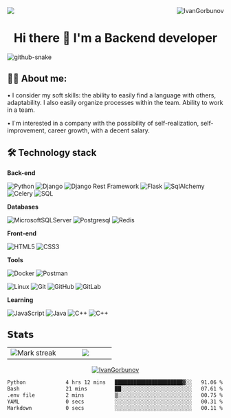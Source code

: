 <img align ="right" src="https://komarev.com/ghpvc/?username=IvanGorbunov&label=Profile%20views&color=0e75b6&style=flat" alt="IvanGorbunov">

<!--horizontal divider(gradiant)-->
<img src="https://user-images.githubusercontent.com/73097560/115834477-dbab4500-a447-11eb-908a-139a6edaec5c.gif">

<h1 align="center"> Hi there 👋 I'm a Backend developer</h1>

<!--- snake -->
<!--- <div align="center">
  <img  src="https://github.com/1999AZZAR/1999AZZAR/blob/main/resources/img/grid-snake.svg"
       alt="snake" /></a>
</div> -->
<picture>
  <source media="(prefers-color-scheme: dark)" srcset="github-contribution-grid-snake-dark.svg" />
  <source media="(prefers-color-scheme: light)" srcset="github-contribution-grid-snake.svg" />
  <img alt="github-snake" src="github-snake.svg" />
</picture>

</br>

<!--Intro start-->
## :man_technologist: About me:

• I consider my soft skills: the ability to easily find a language with others, adaptability. I also easily organize processes within the team. Ability to work in a team.

• I`m interested in a company with the possibility of self-realization, self-improvement, career growth, with a decent salary.
<!--Intro end-->

## :hammer_and_wrench: Technology stack

**Back-end**

![Python](https://img.shields.io/badge/-Python-black?style=flat-square&logo=Python) ![Django](https://img.shields.io/badge/-Django-0aad48?style=flat-square&logo=Django) ![Django Rest Framework](https://img.shields.io/badge/DRF-red?style=flat-square&logo=Django) ![Flask](https://img.shields.io/badge/-Flask-%232c3e50?style=flat-square&logo=Flask) ![SqlAlchemy](https://img.shields.io/badge/-SqlAlchemy-FCA121?style=flat-square&logo=SqlAlchemy) ![Celery](https://img.shields.io/badge/-Celery-%2300C7B7?style=flat-square&logo=Celery) ![SQL](https://img.shields.io/badge/-SQL-%46a2f1?style=flat-square&logo=sql)

**Databases**

![MicrosoftSQLServer](https://img.shields.io/badge/-Microsoft_SQL_Server-CC2927?style=flat-square&logo=microsoft-sql-server&logoColor=white) ![Postgresql](https://img.shields.io/badge/-Postgresql-%232c3e50?style=flat-square&logo=Postgresql) ![Redis](https://img.shields.io/badge/-Redis-FCA121?style=flat-square&logo=Redis)

**Front-end**

![HTML5](https://img.shields.io/badge/-HTML5-%23E44D27?style=flat-square&logo=html5&logoColor=ffffff) ![CSS3](https://img.shields.io/badge/-CSS3-%231572B6?style=flat-square&logo=css3)

**Tools**

![Docker](https://img.shields.io/badge/-Docker-46a2f1?style=flat-square&logo=docker&logoColor=white) ![Postman](https://img.shields.io/badge/Postman-FCA121?style=flat-square&logo=postman)

![Linux](https://img.shields.io/badge/Linux-FCC624?style=flat-square&logo=linux&logoColor=black) ![Git](https://img.shields.io/badge/-Git-black?style=flat-square&logo=git) ![GitHub](https://img.shields.io/badge/-GitHub-181717?style=flat-square&logo=github) ![GitLab](https://img.shields.io/badge/-GitLab-FCA121?style=flat-square&logo=gitlab)

**Learning**

![JavaScript](https://img.shields.io/badge/-JavaScript-%23F7DF1C?style=flat-square&logo=javascript&logoColor=000000&labelColor=%23F7DF1C&color=%23FFCE5A) ![Java](https://img.shields.io/badge/-Java-ED8B00?style=flat-square&logo=java&logoColor=white) ![С++](https://img.shields.io/badge/-C%2B%2B-00599C?style=flat-square&logo=c%2B%2B) ![С++](https://img.shields.io/badge/-C%23-239120?style=flat-square&logo=c-sharp&logoColor=white)

## 𝗦𝘁𝗮𝘁𝘀

<!--- stats & Trophy (start) -->
<p align="center">
  <!--- stats (start) -->
<table align="center">
<tr border="none">
<td width="50%" align="center">
  <img  title="🔥 Get streak stats for your profile at git.io/streak-stats" alt="Mark streak" src="https://github-readme-streak-stats.herokuapp.com?user=IvanGorbunov&theme=dark&border_radius=1" alt="GitHub Streak" />
</td>

<td width="50%" align="center">

  <img  align="center"  src="https://github-readme-stats.anuraghazra1.vercel.app/api/top-langs/?username=IvanGorbunov&theme=dark&hide_border=false&no-bg=true&no-frame=true&langs_count=10"/>
  
  </td>
</tr>
</table>
<!--- stats (end) -->

<!--- trophy (start) -->
<div align=center>
  <a href="https://github.com/IvanGorbunov?tab=repositories"><img src="https://github-profile-trophy.vercel.app/?username=IvanGorbunov&column=8&margin-w=15&margin-h=15" alt="IvanGorbunov"></a>
</div>
<!--- trophy (start) -->

</p>
<!--- stats (end) -->

<!--START_SECTION:waka-->

```txt
Python             4 hrs 12 mins   ██████████████████████▓░░   91.06 %
Bash               21 mins         ██░░░░░░░░░░░░░░░░░░░░░░░   07.61 %
.env file          2 mins          ▒░░░░░░░░░░░░░░░░░░░░░░░░   00.75 %
YAML               0 secs          ░░░░░░░░░░░░░░░░░░░░░░░░░   00.31 %
Markdown           0 secs          ░░░░░░░░░░░░░░░░░░░░░░░░░   00.11 %
```

<!--END_SECTION:waka-->
</p>
